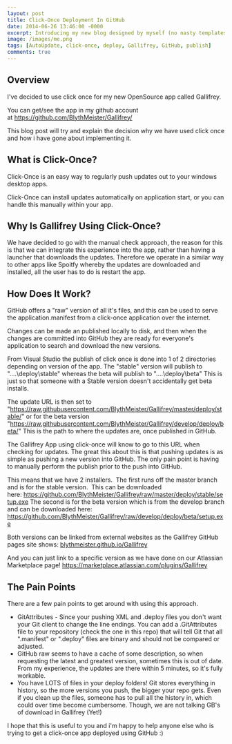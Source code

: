 ```yaml
---
layout: post
title: Click-Once Deployment In GitHub
date: 2014-06-26 13:46:00 -0000
excerpt: Introducing my new blog designed by myself (no nasty templates!) and hosted in GitHub Pages
image: /images/me.png
tags: [AutoUpdate, click-once, deploy, Gallifrey, GitHub, publish]
comments: true
---
```


## Overview 

I've decided to use click once for my new OpenSource app called Gallifrey.

You can get/see the app in my github account at <https://github.com/BlythMeister/Gallifrey/>

This blog post will try and explain the decision why we have used click once and how i have gone about implementing it.

## What is Click-Once?

Click-Once is an easy way to regularly push updates out to your windows desktop apps.

Click-Once can install updates automatically on application start, or you can handle this manually within your app.

## Why Is Gallifrey Using Click-Once?

We have decided to go with the manual check approach, the reason for this is that we can integrate this experience into the app, rather than having a launcher that downloads the updates.
Therefore we operate in a similar way to other apps like Spoitfy whereby the updates are downloaded and installed, all the user has to do is restart the app.

## How Does It Work?

GitHub offers a "raw" version of all it's files, and this can be used to serve the application.manifest from a click-once application over the internet.

Changes can be made an published locally to disk, and then when the changes are committed into GitHub they are ready for everyone's application to search and download the new versions.

From Visual Studio the publish of click once is done into 1 of 2 directories depending on version of the app.
The "stable" version will publish to "..\..\deploy\stable\" whereas the beta will publish to "..\..\deploy\beta\"
This is just so that someone with a Stable version doesn't accidentally get beta installs.

The update URL is then set to "<https://raw.githubusercontent.com/BlythMeister/Gallifrey/master/deploy/stable/>" or for the beta version "<https://raw.githubusercontent.com/BlythMeister/Gallifrey/develop/deploy/beta/>"
This is the path to where the updates are, once published in GitHub.

The Gallifrey App using click-once will know to go to this URL when checking for updates. The great this about this is that pushing updates is as simple as pushing a new version into GitHub.
The only pain point is having to manually perform the publish prior to the push into GitHub.

This means that we have 2 installers.  The first runs off the master branch and is for the stable version.  This can be downloaded here: <https://github.com/BlythMeister/Gallifrey/raw/master/deploy/stable/setup.exe>
The second is for the beta version which is from the develop branch and can be downloaded here: <https://github.com/BlythMeister/Gallifrey/raw/develop/deploy/beta/setup.exe>

Both versions can be linked from external websites as the Gallifrey GitHub pages site shows: [blythmeister.github.io/Gallifrey](http://blythmeister.github.io/Gallifrey/)

And you can just link to a specific version as we have done on our Atlassian Marketplace page!
<https://marketplace.atlassian.com/plugins/Gallifrey>

## The Pain Points

There are a few pain points to get around with using this approach.

- GitAttributes - Since your pushing XML and .deploy files you don't want your Git client to change the line endings. You can add a .GitAttributes file to your repository (check the one in this repo) that will tell Git that all ".manifest" or ".deploy" files are binary and should not be compared or adjusted.
- GitHub raw seems to have a cache of some description, so when requesting the latest and greatest version, sometimes this is out of date. From my experience, the updates are there within 5 minutes, so it's fully workable.
- You have LOTS of files in your deploy folders! Git stores everything in history, so the more versions you push, the bigger your repo gets. Even if you clean up the files, someone has to pull all the history in, which could over time become cumbersome. Though, we are not talking GB's of download in Gallifrey (Yet!)

I hope that this is useful to you and i'm happy to help anyone else who is trying to get a click-once app deployed using GitHub :)
